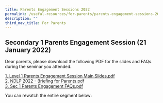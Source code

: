 ```yaml
---
title: Parents Engagement Sessions 2022
permalink: /useful-resources/for-parents/parents-engagement-sessions-2022/
description: ""
third_nav_title: For Parents
---
```

Secondary 1 Parents Engagement Session (21 January 2022)
--------------------------------------------------------

Dear parents, please download the following PDF for the slides and FAQs during the seminar you attended.  
  
[1\. Level 1 Parents Engagement Session Main Slides.pdf](https://assumptionenglish.moe.edu.sg/qql/slot/u753/Parents/Parents%20Engagement%202022/1.%20Level%201%20Parents%20Engagement%20Session%20Main%20Slides.pdf)  
[2\. NDLP 2022 - Briefing for Parents.pdf](https://assumptionenglish.moe.edu.sg/qql/slot/u753/Parents/Parents%20Engagement%202022/2.%20NDLP%202022%20-%20Briefing%20for%20Parents-v2.pdf.pdf)  
[3\. Sec 1 Parents Engagement FAQs.pdf](https://assumptionenglish.moe.edu.sg/qql/slot/u753/Parents/Parents%20Engagement%202022/3.%20Sec%201%20Parents%20Engagement%20FAQs.pdf)  
  
You can rewatch the entire segment below: